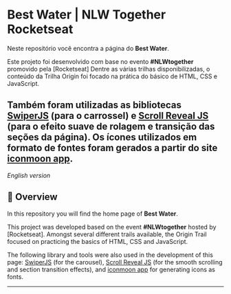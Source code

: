 <div id='top'>

# Best Water | NLW Together Rocketseat

</div>



Neste repositório você encontra a página do **Best Water**.

Este projeto foi desenvolvido com base no evento **#NLWtogether** promovido pela [Rocketseat] Dentre as várias trilhas disponibilizadas, o conteúdo da Trilha Origin foi focado na prática do básico de HTML, CSS e JavaScript.

Também foram utilizadas as bibliotecas [SwiperJS](https://swiperjs.com/) (para o carrossel) e [Scroll Reveal JS](https://scrollrevealjs.org/) (para o efeito suave de rolagem e transição das seções da página). Os ícones utilizados em formato de fontes foram gerados a partir do site [iconmoon app](https://icomoon.io/app).
---

<div id="English">

_English version_

</div>

## 🔎 Overview

In this repository you will find the home page of **Best Water**.

This project was developed based on the event **#NLWtogether** hosted by [Rocketseat]. Amongst several different trails available, the Origin Trail focused on practicing the basics of HTML, CSS and JavaScript.

The following library and tools were also used in the development of this page: [SwiperJS](https://swiperjs.com/) (for the carousel), [Scroll Reveal JS](https://scrollrevealjs.org/) (for the smooth scrolling and section transition effects), and [iconmoon app](https://icomoon.io/app) for generating icons as fonts.

---